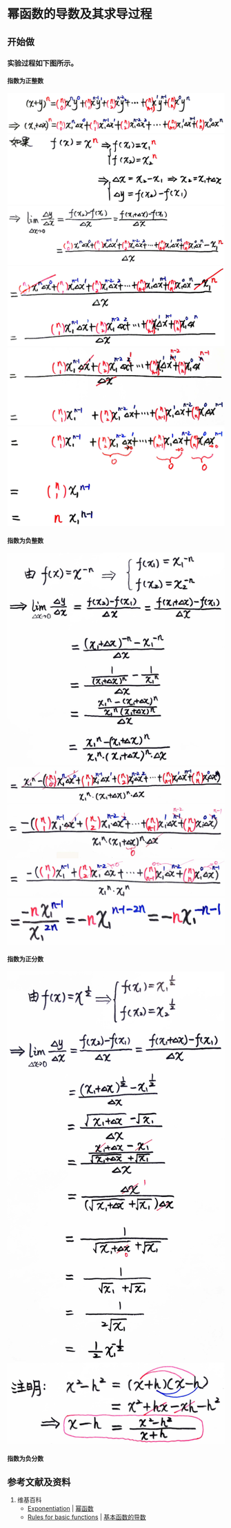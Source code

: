 # 幂函数的导数及其求导过程

## 开始做

### 实验过程如下图所示。

#### 指数为正整数

![](/images/微分/导数的计算方法和运算法则/基本函数的导数及其求导过程/幂函数/1a1.jpg)
![](/images/微分/导数的计算方法和运算法则/基本函数的导数及其求导过程/幂函数/1a2.jpg)
![](/images/微分/导数的计算方法和运算法则/基本函数的导数及其求导过程/幂函数/1a3.jpg)
![](/images/微分/导数的计算方法和运算法则/基本函数的导数及其求导过程/幂函数/1a4.jpg)
![](/images/微分/导数的计算方法和运算法则/基本函数的导数及其求导过程/幂函数/1a5.jpg)
![](/images/微分/导数的计算方法和运算法则/基本函数的导数及其求导过程/幂函数/1a6.jpg)

#### 指数为负整数

![](/images/微分/导数的计算方法和运算法则/基本函数的导数及其求导过程/幂函数/2a1.jpg)
![](/images/微分/导数的计算方法和运算法则/基本函数的导数及其求导过程/幂函数/2a2.jpg)
![](/images/微分/导数的计算方法和运算法则/基本函数的导数及其求导过程/幂函数/2a3.jpg)
![](/images/微分/导数的计算方法和运算法则/基本函数的导数及其求导过程/幂函数/2a4.jpg)
![](/images/微分/导数的计算方法和运算法则/基本函数的导数及其求导过程/幂函数/2a5.jpg)

#### 指数为正分数

![](/images/微分/导数的计算方法和运算法则/基本函数的导数及其求导过程/幂函数/3a1.jpg)
![](/images/微分/导数的计算方法和运算法则/基本函数的导数及其求导过程/幂函数/3a2.jpg)

#### 指数为负分数

## 参考文献及资料

1. 维基百科
	- [Exponentiation](https://en.wikipedia.org/wiki/Exponentiation#Power_functions) | [幂函数](https://zh.wikipedia.org/wiki/幂函数) 
	- [Rules for basic functions](https://en.wikipedia.org/wiki/Derivative#Rules_for_basic_functions) | [基本函数的导数](https://zh.wikipedia.org/wiki/%E5%AF%BC%E6%95%B0#%E5%9F%BA%E6%9C%AC%E5%87%BD%E6%95%B0%E7%9A%84%E5%AF%BC%E6%95%B0) 